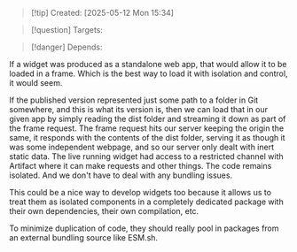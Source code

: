 
>[!tip] Created: [2025-05-12 Mon 15:34]

>[!question] Targets: 

>[!danger] Depends: 

If a widget was produced as a standalone web app, that would allow it to be loaded in a frame. Which is the best way to load it with isolation and control, it would seem. 

If the published version represented just some path to a folder in Git somewhere, and this is what its version is, then we can load that in our given app by simply reading the dist folder and streaming it down as part of the frame request. The frame request hits our server keeping the origin the same, it responds with the contents of the dist folder, serving it as though it was some independent webpage, and so our server only dealt with inert static data. The live running widget had access to a restricted channel with Artifact where it can make requests and other things. The code remains isolated. And we don't have to deal with any bundling issues. 

This could be a nice way to develop widgets too because it allows us to treat them as isolated components in a completely dedicated package with their own dependencies, their own compilation, etc.

To minimize duplication of code, they should really pool in packages from an external bundling source like ESM.sh. 